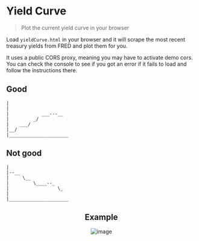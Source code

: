 # Yield Curve

> Plot the current yield curve in your browser

Load `yieldCurve.html` in your browser and it will scrape the most recent treasury yields from FRED and plot them for you.

It uses a public CORS proxy, meaning you may have to activate demo cors. You can check the console to see if you got an error if it fails to load and follow the instructions there.

## Good

```
|
|
|            ___---__
|         _/
|    ___/
|__/
|______________________
```

## Not good

```
|
|--__
|     \__     
|         \____--_
|                  \_
|
|______________________
```


<div align="center">
  <h2>Example</h2>
  <img width="max" alt="image" src="https://user-images.githubusercontent.com/78166995/226744209-5ba6a250-42a9-441e-8150-5b5ea6351365.png">
</div>

